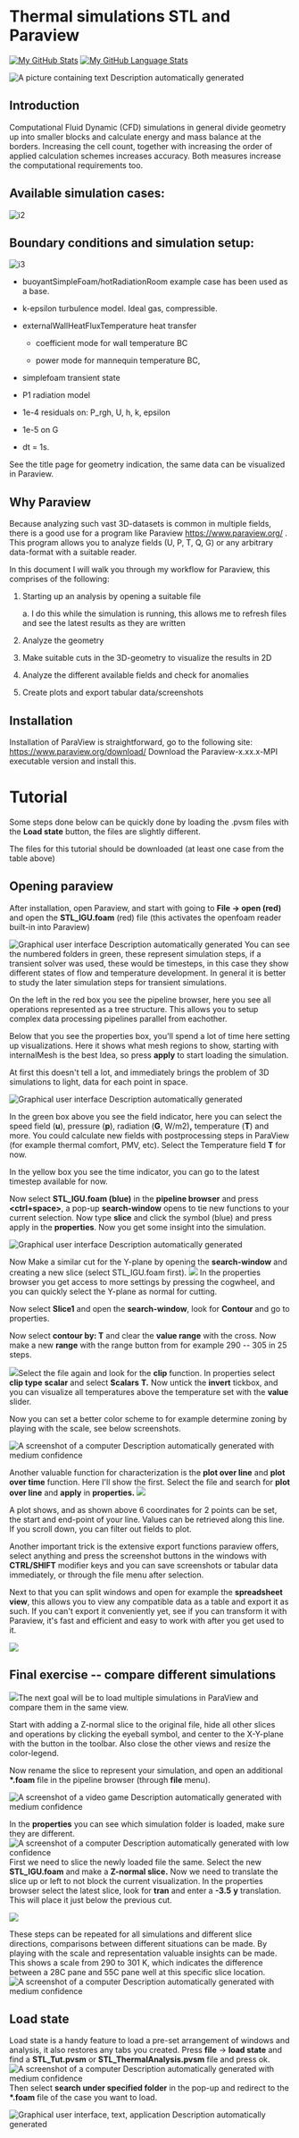 # Thermal simulations STL and Paraview

[![My GitHub Stats](https://github-readme-stats.vercel.app/api/?username=Kwabratseur&count_private=true&theme=tokyonight&showicons=true)]()
[![My GitHub Language Stats](https://github-readme-stats.vercel.app/api/top-langs/?username=Kwabratseur&langs_count=5&theme=tokyonight)]()


![A picture containing text Description automatically
generated](gfx/pvt1.png)

## Introduction

Computational Fluid Dynamic (CFD) simulations in general divide geometry
up into smaller blocks and calculate energy and mass balance at the
borders. Increasing the cell count, together with increasing the order
of applied calculation schemes increases accuracy. Both measures
increase the computational requirements too.

## Available simulation cases:

![i2](gfx/pvt2.png)

## Boundary conditions and simulation setup:

![i3](gfx/pvt3.png)
-   buoyantSimpleFoam/hotRadiationRoom example case has been used as a base.

-   k-epsilon turbulence model. Ideal gas, compressible.

-   externalWallHeatFluxTemperature heat transfer

    -   coefficient mode for wall temperature BC

    -   power mode for mannequin temperature BC,

-   simplefoam transient state

-   P1 radiation model

-   1e-4 residuals on: P_rgh, U, h, k, epsilon

-   1e-5 on G

-   dt = 1s.

See the title page for geometry indication, the same data can be
visualized in Paraview.

## Why Paraview

Because analyzing such vast 3D-datasets is common in multiple fields,
there is a good use for a program like Paraview
<https://www.paraview.org/> . This program allows you to analyze fields
(U, P, T, Q, G) or any arbitrary data-format with a suitable reader.

In this document I will walk you through my workflow for Paraview, this
comprises of the following:

1.  Starting up an analysis by opening a suitable file

    a.  I do this while the simulation is running, this allows me to refresh files and see the latest results as they are written

2.  Analyze the geometry

3.  Make suitable cuts in the 3D-geometry to visualize the results in 2D

4.  Analyze the different available fields and check for anomalies

5.  Create plots and export tabular data/screenshots

## Installation

Installation of ParaView is straightforward, go to the following site:
<https://www.paraview.org/download/> Download the Paraview-x.xx.x-MPI
executable version and install this.

# Tutorial

Some steps done below can be quickly done by loading the .pvsm files
with the **Load state** button, the files are slightly different.

The files for this tutorial should be downloaded (at least one case from
the table above)

## Opening paraview

After installation, open Paraview, and start with going to **File -\>
open (red)** and open the **STL_IGU.foam** (red) file (this activates
the openfoam reader built-in into Paraview)

![Graphical user interface Description automatically
generated](gfx/pvt4.png)
You can see the numbered folders in green,
these represent simulation steps, if a transient solver was used, these
would be timesteps, in this case they show different states of flow and
temperature development. In general it is better to study the later
simulation steps for transient simulations.

On the left in the red box you see the pipeline browser, here you see
all operations represented as a tree structure. This allows you to setup
complex data processing pipelines parallel from eachother.

Below that you see the properties box, you'll spend a lot of time here
setting up visualizations. Here it shows what mesh regions to show,
starting with internalMesh is the best Idea, so press **apply** to start
loading the simulation.

At first this doesn't tell a lot, and immediately brings the problem of
3D simulations to light, data for each point in space.

![Graphical user interface Description automatically
generated](gfx/pvt5.png)

In the green box above you see the field indicator, here you can select
the speed field (**u**), pressure (**p**), radiation (**G**, W/m2)**,**
temperature (**T**) and more. You could calculate new fields with
postprocessing steps in ParaView (for example thermal comfort, PMV,
etc). Select the Temperature field **T** for now.

In the yellow box you see the time indicator, you can go to the latest
timestep available for now.

Now select **STL_IGU.foam (blue)** in the **pipeline browser** and press
**\<ctrl+space>**, a pop-up **search-window** opens to tie new functions
to your current selection. Now type **slice** and click the symbol
(blue) and press apply in the **properties**. Now you get some insight
into the simulation.

![Graphical user interface Description automatically
generated](gfx/pvt6.png)

Now
Make a similar cut for the Y-plane by opening the **search-window** and
creating a new slice (select STL_IGU.foam first).
![](gfx/pvt7.png)
In the properties browser you get access to more settings by pressing the cogwheel, and
you can quickly select the Y-plane as normal for cutting.

Now select **Slice1** and open the **search-window**, look for
**Contour** and go to properties.

Now select **contour by: T** and clear the **value range** with the
cross. Now make a new **range** with the range button from for example
290 -- 305 in 25 steps.

![](gfx/pvt8.png)Select the file again and look for the
**clip** function. In properties select **clip type** **scalar** and
select **Scalars** **T.** Now untick the **invert** tickbox, and you can
visualize all temperatures above the temperature set with the **value**
slider.

Now you can set a better color scheme to for example determine zoning by
playing with the scale, see below screenshots.

![A screenshot of a computer Description automatically generated with
medium confidence](gfx/pvt10.png)

Another valuable
function for characterization is the **plot over line** and **plot over
time** function. Here I'll show the first. Select the file and search
for **plot over line** and **apply** in **properties.**
![](gfx/pvt11.png)

A plot shows, and as shown above 6 coordinates for 2 points can be set,
the start and end-point of your line. Values can be retrieved along this
line. If you scroll down, you can filter out fields to plot.

Another important trick is the extensive export functions paraview
offers, select anything and press the screenshot buttons in the windows
with **CTRL/SHIFT** modifier keys and you can save screenshots or
tabular data immediately, or through the file menu after selection.

Next to that you can split windows and open for example the
**spreadsheet view**, this allows you to view any compatible data as a
table and export it as such. If you can't export it conveniently yet,
see if you can transform it with Paraview, it's fast and efficient and
easy to work with after you get used to it.

![](gfx/pvt12.png)

## Final exercise -- compare different simulations

![](gfx/pvt13.png)The next goal will be to load multiple
simulations in ParaView and compare them in the same view.

Start with adding a Z-normal slice to the original file, hide all other
slices and operations by clicking the eyeball symbol, and center to the
X-Y-plane with the button in the toolbar. Also close the other views and
resize the color-legend.

Now rename the slice to represent your simulation, and open an
additional **\*.foam** file in the pipeline browser (through **file**
menu).

![A screenshot of a video game Description automatically generated with
medium confidence](gfx/pvt14.png)

In the **properties** you can see which simulation folder is loaded,
make sure they are different.
![A screenshot of a computer Description automatically generated with
low confidence](gfx/pvt15.png)
First we need to slice the newly loaded file the same. Select the new
**STL_IGU.foam** and make a **Z-normal slice.** Now we need to translate
the slice up or left to not block the current visualization. In the
properties browser select the latest slice, look for **tran** and enter
a **-3.5** **y** translation. This will place it just below the previous
cut.

![](gfx/pvt16.png)

These steps can be repeated for all
simulations and different slice directions, comparisons between
different situations can be made. By playing with the scale and
representation valuable insights can be made. This shows a scale from
290 to 301 K, which indicates the difference between a 28C pane and 55C
pane well at this specific slice location.
![A screenshot of a
computer Description automatically generated with medium
confidence](gfx/pvt17.png)

## Load state

Load state is a handy feature to load a pre-set arrangement of windows
and analysis, it also restores any tabs you created. Press **file** -\>
**load state** and find a **STL_Tut.pvsm** or
**STL_ThermalAnalysis.pvsm** file and press ok. ![A screenshot of a
computer Description automatically generated with medium
confidence](gfx/pvt18.png) Then select **search under specified
folder** in the pop-up and redirect to the **\*.foam** file of the case
you want to load.

![Graphical user interface, text, application Description automatically
generated](gfx/pvt19.png)
